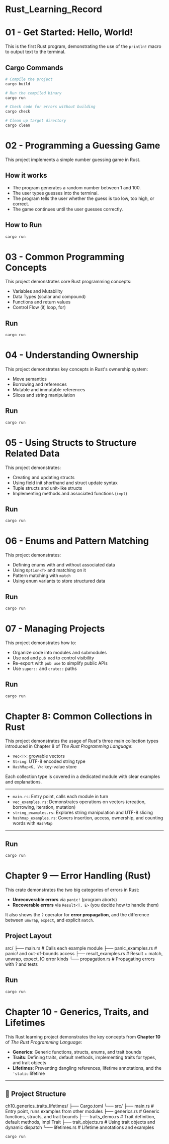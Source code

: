 # Rust_Learning_Record

# 01 - Get Started: Hello, World!

This is the first Rust program, demonstrating the use of the `println!` macro to output text to the terminal.

## Cargo Commands

```bash
# Compile the project
cargo build

# Run the compiled binary
cargo run

# Check code for errors without building
cargo check

# Clean up target directory
cargo clean
```


# 02 - Programming a Guessing Game

This project implements a simple number guessing game in Rust.

## How it works

- The program generates a random number between 1 and 100.
- The user types guesses into the terminal.
- The program tells the user whether the guess is too low, too high, or correct.
- The game continues until the user guesses correctly.

## How to Run

```bash
cargo run
```
# 03 - Common Programming Concepts

This project demonstrates core Rust programming concepts:

- Variables and Mutability
- Data Types (scalar and compound)
- Functions and return values
- Control Flow (if, loop, for)

## Run

```bash
cargo run
```

# 04 - Understanding Ownership

This project demonstrates key concepts in Rust's ownership system:

- Move semantics
- Borrowing and references
- Mutable and immutable references
- Slices and string manipulation

## Run

```bash
cargo run
```

# 05 - Using Structs to Structure Related Data

This project demonstrates:

- Creating and updating structs
- Using field init shorthand and struct update syntax
- Tuple structs and unit-like structs
- Implementing methods and associated functions (`impl`)

## Run

```bash
cargo run
```

# 06 - Enums and Pattern Matching

This project demonstrates:

- Defining enums with and without associated data
- Using `Option<T>` and matching on it
- Pattern matching with `match`
- Using enum variants to store structured data

## Run

```bash
cargo run
```

# 07 - Managing Projects

This project demonstrates how to:

- Organize code into modules and submodules
- Use `mod` and `pub mod` to control visibility
- Re-export with `pub use` to simplify public APIs
- Use `super::` and `crate::` paths

## Run

```bash
cargo run
```

# Chapter 8: Common Collections in Rust

This project demonstrates the usage of Rust's three main collection types introduced in Chapter 8 of *The Rust Programming Language*:

- `Vec<T>`: growable vectors
- `String`: UTF-8 encoded string type
- `HashMap<K, V>`: key-value store

Each collection type is covered in a dedicated module with clear examples and explanations.

---

- `main.rs`: Entry point, calls each module in turn
- `vec_examples.rs`: Demonstrates operations on vectors (creation, borrowing, iteration, mutation)
- `string_examples.rs`: Explores string manipulation and UTF-8 slicing
- `hashmap_examples.rs`: Covers insertion, access, ownership, and counting words with `HashMap`

---

## Run

```bash
cargo run
```

# Chapter 9 — Error Handling (Rust)

This crate demonstrates the two big categories of errors in Rust:

- **Unrecoverable errors** via `panic!` (program aborts)
- **Recoverable errors** via `Result<T, E>` (you decide how to handle them)

It also shows the `?` operator for **error propagation**, and the difference between
`unwrap`, `expect`, and explicit `match`.

## Project Layout
src/
├── main.rs # Calls each example module
├── panic_examples.rs # panic! and out-of-bounds access
├── result_examples.rs # Result + match, unwrap, expect, IO error kinds
└── propagation.rs # Propagating errors with ? and tests

## Run

```bash
cargo run
```


# Chapter 10 - Generics, Traits, and Lifetimes

This Rust learning project demonstrates the key concepts from **Chapter 10** of *The Rust Programming Language*:

- **Generics**: Generic functions, structs, enums, and trait bounds
- **Traits**: Defining traits, default methods, implementing traits for types, and trait objects
- **Lifetimes**: Preventing dangling references, lifetime annotations, and the `'static` lifetime

---

## 📂 Project Structure

ch10_generics_traits_lifetimes/
├── Cargo.toml
└── src/
├── main.rs # Entry point, runs examples from other modules
├── generics.rs # Generic functions, structs, and trait bounds
├── traits_demo.rs # Trait definition, default methods, impl Trait
├── trait_objects.rs # Using trait objects and dynamic dispatch
└── lifetimes.rs # Lifetime annotations and examples

```bash
cargo run
```
